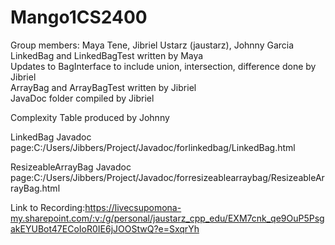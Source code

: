 Mango1CS2400
============
Group members: Maya Tene, Jibriel Ustarz (jaustarz), Johnny Garcia  
LinkedBag and LinkedBagTest written by Maya  
Updates to BagInterface to include union, intersection, difference done by Jibriel  
ArrayBag and ArrayBagTest written by Jibriel  
JavaDoc folder compiled by Jibriel

Complexity Table produced by Johnny 

LinkedBag Javadoc page:C:/Users/Jibbers/Project/Javadoc/forlinkedbag/LinkedBag.html

ResizeableArrayBag Javadoc page:C:/Users/Jibbers/Project/Javadoc/forresizeablearraybag/ResizeableArrayBag.html

Link to Recording:https://livecsupomona-my.sharepoint.com/:v:/g/personal/jaustarz_cpp_edu/EXM7cnk_qe9OuP5PsgakEYUBot47ECoIoR0IE6jJOOStwQ?e=SxqrYh

